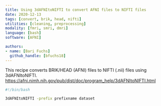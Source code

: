 ```yaml
---
title: Using 3dAFNItoNIFTI to convert AFNI files to NIFTI files
date: 2020-12-13
tags: [convert, brik, head, nifti]
utilities: [cleaning, preprocessing]
modality: [fmri, smri, dmri]
language: [bash]
software: [AFNI]

authors:
- name: [Bari Fuchs]
  github_handle: [bfuchs18]
---
```


This recipe converts BRIK/HEAD (AFNI) files to NIFTI (.nii) files using 3dAFNItoNIFTI.
https://afni.nimh.nih.gov/pub/dist/doc/program_help/3dAFNItoNIFTI.html



```bash
#!/bin/bash

3dAFNItoNIFTI -prefix prefixname dataset
```
